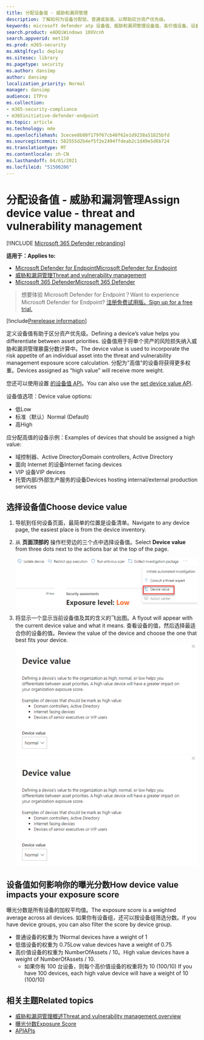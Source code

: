 ```yaml
---
title: 分配设备值 - 威胁和漏洞管理
description: 了解如何为设备分配低、普通或高值，以帮助区分资产优先级。
keywords: microsoft defender atp 设备值、威胁和漏洞管理设备值、高价值设备、设备值曝光分数
search.product: eADQiWindows 10XVcnh
search.appverid: met150
ms.prod: m365-security
ms.mktglfcycl: deploy
ms.sitesec: library
ms.pagetype: security
ms.author: dansimp
author: dansimp
localization_priority: Normal
manager: dansimp
audience: ITPro
ms.collection:
- m365-security-compliance
- m365initiative-defender-endpoint
ms.topic: article
ms.technology: mde
ms.openlocfilehash: 3cecee8b80f179f67cb48f62e1d9238a51825bfd
ms.sourcegitcommit: 582555d2b4ef5f2e2494ffdeab2c1d49e5d6b724
ms.translationtype: MT
ms.contentlocale: zh-CN
ms.lasthandoff: 04/01/2021
ms.locfileid: "51500206"
---
```

# <a name="assign-device-value---threat-and-vulnerability-management"></a><span data-ttu-id="10665-104">分配设备值 - 威胁和漏洞管理</span><span class="sxs-lookup"><span data-stu-id="10665-104">Assign device value - threat and vulnerability management</span></span>

[!INCLUDE [Microsoft 365 Defender rebranding](../../includes/microsoft-defender.md)]

<span data-ttu-id="10665-105">**适用于：**</span><span class="sxs-lookup"><span data-stu-id="10665-105">**Applies to:**</span></span>

- [<span data-ttu-id="10665-106">Microsoft Defender for Endpoint</span><span class="sxs-lookup"><span data-stu-id="10665-106">Microsoft Defender for Endpoint</span></span>](https://go.microsoft.com/fwlink/?linkid=2154037)
- [<span data-ttu-id="10665-107">威胁和漏洞管理</span><span class="sxs-lookup"><span data-stu-id="10665-107">Threat and vulnerability management</span></span>](next-gen-threat-and-vuln-mgt.md)
- [<span data-ttu-id="10665-108">Microsoft 365 Defender</span><span class="sxs-lookup"><span data-stu-id="10665-108">Microsoft 365 Defender</span></span>](https://go.microsoft.com/fwlink/?linkid=2118804)

> <span data-ttu-id="10665-109">想要体验 Microsoft Defender for Endpoint？</span><span class="sxs-lookup"><span data-stu-id="10665-109">Want to experience Microsoft Defender for Endpoint?</span></span> [<span data-ttu-id="10665-110">注册免费试用版。</span><span class="sxs-lookup"><span data-stu-id="10665-110">Sign up for a free trial.</span></span>](https://www.microsoft.com/microsoft-365/windows/microsoft-defender-atp?ocid=docs-wdatp-portaloverview-abovefoldlink)

[!include[Prerelease information](../../includes/prerelease.md)]

<span data-ttu-id="10665-111">定义设备值有助于区分资产优先级。</span><span class="sxs-lookup"><span data-stu-id="10665-111">Defining a device’s value helps you differentiate between asset priorities.</span></span> <span data-ttu-id="10665-112">设备值用于将单个资产的风险损失纳入威胁和漏洞管理暴露分数计算中。</span><span class="sxs-lookup"><span data-stu-id="10665-112">The device value is used to incorporate the risk appetite of an individual asset into the threat and vulnerability management exposure score calculation.</span></span> <span data-ttu-id="10665-113">分配为"高值"的设备将获得更多权重。</span><span class="sxs-lookup"><span data-stu-id="10665-113">Devices assigned as “high value” will receive more weight.</span></span>

<span data-ttu-id="10665-114">您还可以使用设置 [的设备值 API](set-device-value.md)。</span><span class="sxs-lookup"><span data-stu-id="10665-114">You can also use the [set device value API](set-device-value.md).</span></span>

<span data-ttu-id="10665-115">设备值选项：</span><span class="sxs-lookup"><span data-stu-id="10665-115">Device value options:</span></span>

- <span data-ttu-id="10665-116">低</span><span class="sxs-lookup"><span data-stu-id="10665-116">Low</span></span>
- <span data-ttu-id="10665-117">标准（默认）</span><span class="sxs-lookup"><span data-stu-id="10665-117">Normal (Default)</span></span>
- <span data-ttu-id="10665-118">高</span><span class="sxs-lookup"><span data-stu-id="10665-118">High</span></span>

<span data-ttu-id="10665-119">应分配高值的设备示例：</span><span class="sxs-lookup"><span data-stu-id="10665-119">Examples of devices that should be assigned a high value:</span></span>

- <span data-ttu-id="10665-120">域控制器、Active Directory</span><span class="sxs-lookup"><span data-stu-id="10665-120">Domain controllers, Active Directory</span></span>
- <span data-ttu-id="10665-121">面向 Internet 的设备</span><span class="sxs-lookup"><span data-stu-id="10665-121">Internet facing devices</span></span>
- <span data-ttu-id="10665-122">VIP 设备</span><span class="sxs-lookup"><span data-stu-id="10665-122">VIP devices</span></span>
- <span data-ttu-id="10665-123">托管内部/外部生产服务的设备</span><span class="sxs-lookup"><span data-stu-id="10665-123">Devices hosting internal/external production services</span></span>

## <a name="choose-device-value"></a><span data-ttu-id="10665-124">选择设备值</span><span class="sxs-lookup"><span data-stu-id="10665-124">Choose device value</span></span>

1. <span data-ttu-id="10665-125">导航到任何设备页面，最简单的位置是设备清单。</span><span class="sxs-lookup"><span data-stu-id="10665-125">Navigate to any device page, the easiest place is from the device inventory.</span></span>

2. <span data-ttu-id="10665-126">从 **页面顶部的** 操作栏旁边的三个点中选择设备值。</span><span class="sxs-lookup"><span data-stu-id="10665-126">Select **Device value** from three dots next to the actions bar at the top of the page.</span></span>

    ![设备值下拉列表的示例。](images/tvm-device-value-dropdown.png)

3. <span data-ttu-id="10665-128">将显示一个显示当前设备值及其的含义的飞出图。</span><span class="sxs-lookup"><span data-stu-id="10665-128">A flyout will appear with the current device value and what it means.</span></span> <span data-ttu-id="10665-129">查看设备的值，然后选择最适合你的设备的值。</span><span class="sxs-lookup"><span data-stu-id="10665-129">Review the value of the device and choose the one that best fits your device.</span></span>
<span data-ttu-id="10665-130">![设备值飞出的示例。](images/tvm-device-value-flyout.png)</span><span class="sxs-lookup"><span data-stu-id="10665-130">![Example of the device value flyout.](images/tvm-device-value-flyout.png)</span></span>

## <a name="how-device-value-impacts-your-exposure-score"></a><span data-ttu-id="10665-131">设备值如何影响你的曝光分数</span><span class="sxs-lookup"><span data-stu-id="10665-131">How device value impacts your exposure score</span></span>

<span data-ttu-id="10665-132">曝光分数是所有设备的加权平均值。</span><span class="sxs-lookup"><span data-stu-id="10665-132">The exposure score is a weighted average across all devices.</span></span> <span data-ttu-id="10665-133">如果你有设备组，还可以按设备组筛选分数。</span><span class="sxs-lookup"><span data-stu-id="10665-133">If you have device groups, you can also filter the score by device group.</span></span>

- <span data-ttu-id="10665-134">普通设备的权重为 1</span><span class="sxs-lookup"><span data-stu-id="10665-134">Normal devices have a weight of 1</span></span>
- <span data-ttu-id="10665-135">低值设备的权重为 0.75</span><span class="sxs-lookup"><span data-stu-id="10665-135">Low value devices have a weight of 0.75</span></span>
- <span data-ttu-id="10665-136">高价值设备的权重为 NumberOfAssets / 10。</span><span class="sxs-lookup"><span data-stu-id="10665-136">High value devices have a weight of NumberOfAssets / 10.</span></span>
    - <span data-ttu-id="10665-137">如果你有 100 台设备，则每个高价值设备的权重将为 10 (100/10) </span><span class="sxs-lookup"><span data-stu-id="10665-137">If you have 100 devices, each high value device will have a weight of 10 (100/10)</span></span>

## <a name="related-topics"></a><span data-ttu-id="10665-138">相关主题</span><span class="sxs-lookup"><span data-stu-id="10665-138">Related topics</span></span>

- [<span data-ttu-id="10665-139">威胁和漏洞管理概述</span><span class="sxs-lookup"><span data-stu-id="10665-139">Threat and vulnerability management overview</span></span>](next-gen-threat-and-vuln-mgt.md)
- [<span data-ttu-id="10665-140">曝光分数</span><span class="sxs-lookup"><span data-stu-id="10665-140">Exposure Score</span></span>](tvm-exposure-score.md)
- [<span data-ttu-id="10665-141">API</span><span class="sxs-lookup"><span data-stu-id="10665-141">APIs</span></span>](next-gen-threat-and-vuln-mgt.md#apis)